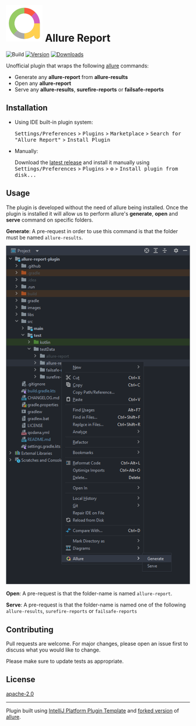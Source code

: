 # ![allure-report-plugin](./src/main/resources/META-INF/pluginIcon.svg) Allure Report

![Build](https://github.com/mohamead/allure-report-plugin/workflows/Build/badge.svg)
[![Version](https://img.shields.io/jetbrains/plugin/v/24074)](https://plugins.jetbrains.com/plugin/24074-allure-report/versions)
[![Downloads](https://img.shields.io/jetbrains/plugin/d/24074)](https://plugins.jetbrains.com/plugin/24074-allure-report)

<!-- Plugin description -->
Unofficial plugin that wraps the following [allure](https://github.com/allure-framework/allure2) commands:
- Generate any **allure-report** from **allure-results**
- Open any **allure-report**
- Serve any **allure-results**, **surefire-reports** or **failsafe-reports**
<!-- Plugin description end -->

## Installation

- Using IDE built-in plugin system:

  <kbd>Settings/Preferences</kbd> > <kbd>Plugins</kbd> > <kbd>Marketplace</kbd> > <kbd>Search for "Allure Report"</kbd> >
  <kbd>Install Plugin</kbd>

- Manually:

  Download the [latest release](https://github.com/mohamead/allure-report-plugin/releases/latest) and install it manually using
  <kbd>Settings/Preferences</kbd> > <kbd>Plugins</kbd> > <kbd>⚙️</kbd> > <kbd>Install plugin from disk...</kbd>

## Usage

The plugin is developed without the need of allure being installed. Once the plugin is installed it will allow us to perform 
allure's **generate**, **open** and **serve** command on specific folders.

**Generate**: A pre-request in order to use this command is that the folder must be named `allure-results`. 

![Image Alt text](/images/Generate.PNG "Optional title")

**Open**: A pre-request is that the folder-name is named `allure-report`.

**Serve**: A pre-request is that the folder-name is named one of the following `allure-results`, `surefire-reports` or `failsafe-reports`

## Contributing
Pull requests are welcome. For major changes, please open an issue first to discuss what you would like to change.

Please make sure to update tests as appropriate.

## License
[apache-2.0](https://choosealicense.com/licenses/apache-2.0/)

---
Plugin built using [IntelliJ Platform Plugin Template][template] and [forked version][fork] of [allure][allure2].

[template]: https://github.com/JetBrains/intellij-platform-plugin-template
[fork]: https://github.com/mohamead/allure2
[allure2]: https://github.com/allure-framework/allure2
